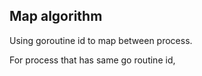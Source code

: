 ## Map algorithm

Using goroutine id to map between process.

For process that has same go routine id, 